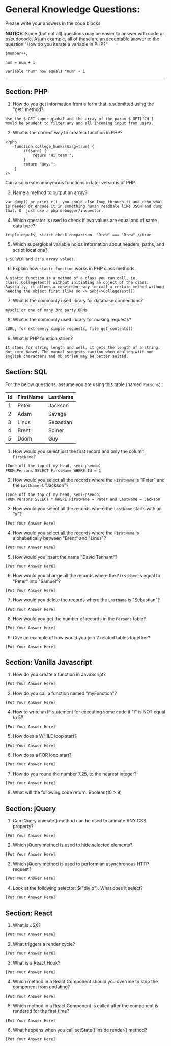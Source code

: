 # General Knowledge Questions:

Please write your answers in the code blocks.

**NOTICE:** Some (but not all) questions may be easier to answer with code or pseudocode. As an example, all of these are an acceptable answer to the question "How do you iterate a variable in PHP?"

```
$number++;
```

```
num = num + 1
```

```
variable "num" now equals "num" + 1
```

---

## Section: PHP

1. How do you get information from a form that is submitted using the "get" method?

```
Use the $_GET super global and the array of the param $_GET['CH']
Would be prudent to filter any and all incoming input from users.
```

2. What is the correct way to create a function in PHP?

```
<?php
    function college_hunks($arg=true) {
        if($arg) {
            return "Hi team!";
        }
        return "Hey.";
    }
?>
```

Can also create anonymous functions in later versions of PHP.

3. Name a method to output an array?

```
var_dump() or print_r(), you could also loop through it and echo what is needed or encode it in something human readbale like JSON and dump that. Or just use a php debugger/inspector.
```

4. Which operator is used to check if two values are equal and of same data type?

```
triple equals, strict check comparison. "Drew" === "Drew" //true
```

5. Which superglobal variable holds information about headers, paths, and script locations?

```
$_SERVER and it's array values.
```

6. Explain how `static function` works in PHP class methods.

```
A static function is a method of a class you can call, ie, class::CollegeTest() without initiating an object of the class. Basically, it allows a convienent way to call a certain method without needing the object first (like so -> $obj->CollegeTest())
```

7. What is the commonly used library for database connections?

```
mysqli or one of many 3rd party ORMs
```

8. What is the commonly used library for making requests?

```
cURL, for extremely simple requests, file_get_contents()
```

9. What is PHP function strlen?

```
It stans for string length and well, it gets the length of a string. Not zero based. The manual suggests caution when dealing with non english characters and mb_strlen may be better suited.
```

## Section: SQL

For the below questions, assume you are using this table (named `Persons`):

| Id  | FirstName | LastName  |
| --- | --------- | --------- |
| 1   | Peter     | Jackson   |
| 2   | Adam      | Savage    |
| 3   | Linus     | Sebastian |
| 4   | Brent     | Spiner    |
| 5   | Doom      | Guy       |

1. How would you select just the first record and only the column `FirstName`?

```
(Code off the top of my head, semi-pseudo)
FROM Persons SELECT FirstName WHERE Id = 1
```

2. How would you select all the records where the `FirstName` is "Peter" and the `LastName` is "Jackson"?

```
(Code off the top of my head, semi-pseudo)
FROM Persons SELECT * WHERE FirstName = Peter and LastName = Jackson
```

3. How would you select all the records where the `LastName` starts with an "s"?

```
[Put Your Answer Here]
```

4. How would you select all the records where the `FirstName` is alphabetically between "Brent" and "Linus"?

```
[Put Your Answer Here]
```

5. How would you insert the name "David Tennant"?

```
[Put Your Answer Here]
```

6. How would you change all the records where the `FirstName` is equal to "Peter" into "Samuel"?

```
[Put Your Answer Here]
```

7. How would you delete the records where the `LastName` is "Sebastian"?

```
[Put Your Answer Here]
```

8. How would you get the number of records in the `Persons` table?

```
[Put Your Answer Here]
```

9. Give an example of how would you join 2 related tables together?

```
[Put Your Answer Here]
```

## Section: Vanilla Javascript

1. How do you create a function in JavaScript?

```
[Put Your Answer Here]
```

2. How do you call a function named "myFunction"?

```
[Put Your Answer Here]
```

4. How to write an IF statement for executing some code if "i" is NOT equal to 5?

```
[Put Your Answer Here]
```

5. How does a WHILE loop start?

```
[Put Your Answer Here]
```

6. How does a FOR loop start?

```
[Put Your Answer Here]
```

7. How do you round the number 7.25, to the nearest integer?

```
[Put Your Answer Here]
```

8. What will the following code return: Boolean(10 > 9)

## Section: jQuery

1. Can jQuery animate() method can be used to animate ANY CSS property?

```
[Put Your Answer Here]
```

2. Which jQuery method is used to hide selected elements?

```
[Put Your Answer Here]
```

3. Which jQuery method is used to perform an asynchronous HTTP request?

```
[Put Your Answer Here]
```

4. Look at the following selector: \$("div p"). What does it select?

```
[Put Your Answer Here]
```

## Section: React

1. What is JSX?

```
[Put Your Answer Here]
```

2. What triggers a render cycle?

```
[Put Your Answer Here]
```

3. What is a React Hook?

```
[Put Your Answer Here]
```

4. Which method in a React Component should you override to stop the component from updating?

```
[Put Your Answer Here]
```

5. Which method in a React Component is called after the component is rendered for the first time?

```
[Put Your Answer Here]
```

6. What happens when you call setState() inside render() method?

```
[Put Your Answer Here]
```

